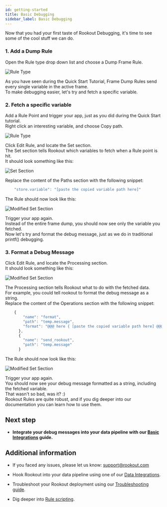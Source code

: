 ```yaml
---
id: getting-started
title: Basic Debugging
sidebar_label: Basic Debugging
---
```


Now that you had your first taste of Rookout Debugging, it's time to see some of the cool stuff we can do.

### 1. Add a Dump Rule

Open the Rule type drop down list and choose a Dump Frame Rule.

![Rule Type](/img/screenshots/basic_debug_1.png)

As you have seen during the Quick Start Tutorial, Frame Dump Rules send every single variable in the active frame.<br/>
To make debugging easier, let's try and fetch a specific variable.

### 2. Fetch a specific variable

Add a Rule Point and trigger your app, just as you did during the Quick Start tutorial.<br/>
Right click an interesting variable, and choose Copy path.

![Rule Type](/img/screenshots/basic_debug_2.png)

Click Edit Rule, and locate the Set section.<br/>
The Set section tells Rookout which variables to fetch when a Rule point is hit.<br/>
It should look something like this:

![Set Section](/img/screenshots/basic_debug_3.png)

Replace the content of the Paths section with the following snippet:

```javascript
    "store.variable": "[paste the copied variable path here]"
```

The Rule should now look like this:

![Modified Set Section](/img/screenshots/basic_debug_4.png)

Trigger your app again.<br/>
Instead of the entire frame dump, you should now see only the variable you fetched.<br/>
Now let's try and format the debug message, just as we do in traditional printf() debugging.

### 3. Format a Debug Message

Click Edit Rule, and locate the Processing section.<br/>
It should look something like this:

![Modified Set Section](/img/screenshots/basic_debug_5.png)

The Processing section tells Rookout what to do with the fetched data.<br/>
For example, you could tell rookout to format the debug message as a string.<br/>
Replace the content of the Operations section with the following snippet:

```javascript
    {
        "name": "format",
        "path": "temp.message",
        "format": "@@@ here { [paste the copied variable path here] @@@}"
      },
      {
        "name": "send_rookout",
        "path": "temp.message"
      }
```

The Rule should now look like this:

![Modified Set Section](/img/screenshots/basic_debug_6.png)

Trigger your app again.<br/>
You should now see your debug message formatted as a string, including the fetched variable.<br/>
That wasn't so bad, was it? :)<br/>
Rookout Rules are quite robust, and if you dig deeper into our documentation you can learn how to use them.

## Next step

- __Integrate your debug messages into your data pipeline with our [Basic Integrations](integrations-overview.md) guide.__

## Additional information

- If you faced any issues, please let us know: support@rookout.com

- Hook Rookout into your data pipeline using one of our [Data Integrations](integrations-home.md).

- Troubleshoot your Rookout deployment using our [Troubleshooting guide](troubleshooting-rules.md).

- Dig deeper into [Rule scripting](rules-index.md).